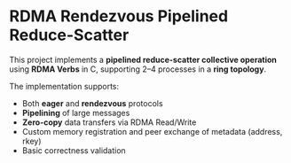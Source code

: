 # RDMA Rendezvous Pipelined Reduce-Scatter

This project implements a **pipelined reduce-scatter collective operation** using **RDMA Verbs** in C, supporting 2–4 processes in a **ring topology**.

The implementation supports:
- Both **eager** and **rendezvous** protocols
- **Pipelining** of large messages
- **Zero-copy** data transfers via RDMA Read/Write
- Custom memory registration and peer exchange of metadata (address, rkey)
- Basic correctness validation
